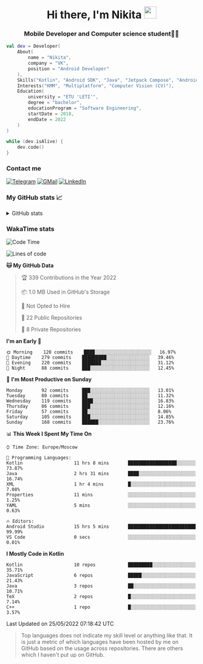 <h1 align="center">
Hi there, I'm Nikita 
<img src="https://github.com/blackcater/blackcater/raw/main/images/Hi.gif" height="32"/>
</h1>
<h3 align="center">Mobile Developer and Computer science student👨‍💻</h3>

```kotlin
val dev = Developer(
    About(
        name = "Nikita",
        company = "VK",
        position = "Android Developer"
    ),
    Skills("Kotlin", "Android SDK", "Java", "Jetpack Compose", "Android Jetpack"),
    Interests("KMM", "Multiplatform", "Computer Vision (CV)"),
    Education(
        university = "ETU 'LETI'",
        degree = "bachelor",
        educationProgram = "Software Engineering",
        startDate = 2018,
        endDate = 2022
    )
)

while (dev.isAlive) {
    dev.code()
}
```

### Contact me

[![Telegram](https://img.shields.io/badge/Telegram-white?style=for-the-badge&logo=telegram&logoColor=29e9ea)](https://t.me/po4yka)
[![GMail](https://img.shields.io/badge/Gmail-white?style=for-the-badge&logo=gmail&logoColor=d14836)](mailto:pochaev.nik@gmail.com)
[![LinkedIn](https://img.shields.io/badge/linkedin%20-white.svg?&style=for-the-badge&logo=linkedin&logoColor=%230077B5)](https://www.linkedin.com/in/nikita-pochaev-415b5a1a1)

### My GitHub stats 📈

<details>
  <summary>GitHub stats</summary>
  <p align="center">
    <img src="https://github-readme-stats.vercel.app/api?username=po4yka&show_icons=true&theme=dark" />
  </p>
</details>

### WakaTime stats

<!--START_SECTION:waka-->
![Code Time](http://img.shields.io/badge/Code%20Time-2%2C773%20hrs%2048%20mins-blue)

![Lines of code](https://img.shields.io/badge/From%20Hello%20World%20I%27ve%20Written-1%20Million%20lines%20of%20code-blue)

**🐱 My GitHub Data** 

> 🏆 339 Contributions in the Year 2022
 > 
> 📦 1.0 MB Used in GitHub's Storage 
 > 
> 🚫 Not Opted to Hire
 > 
> 📜 22 Public Repositories 
 > 
> 🔑 8 Private Repositories  
 > 
**I'm an Early 🐤** 

```text
🌞 Morning    120 commits    ████░░░░░░░░░░░░░░░░░░░░░   16.97% 
🌆 Daytime    279 commits    █████████░░░░░░░░░░░░░░░░   39.46% 
🌃 Evening    220 commits    ███████░░░░░░░░░░░░░░░░░░   31.12% 
🌙 Night      88 commits     ███░░░░░░░░░░░░░░░░░░░░░░   12.45%

```
📅 **I'm Most Productive on Sunday** 

```text
Monday       92 commits     ███░░░░░░░░░░░░░░░░░░░░░░   13.01% 
Tuesday      80 commits     ██░░░░░░░░░░░░░░░░░░░░░░░   11.32% 
Wednesday    119 commits    ████░░░░░░░░░░░░░░░░░░░░░   16.83% 
Thursday     86 commits     ███░░░░░░░░░░░░░░░░░░░░░░   12.16% 
Friday       57 commits     ██░░░░░░░░░░░░░░░░░░░░░░░   8.06% 
Saturday     105 commits    ███░░░░░░░░░░░░░░░░░░░░░░   14.85% 
Sunday       168 commits    ██████░░░░░░░░░░░░░░░░░░░   23.76%

```


📊 **This Week I Spent My Time On** 

```text
⌚︎ Time Zone: Europe/Moscow

💬 Programming Languages: 
Kotlin                   11 hrs 8 mins       ██████████████████░░░░░░░   73.87% 
Java                     2 hrs 31 mins       ████░░░░░░░░░░░░░░░░░░░░░   16.74% 
XML                      1 hr 4 mins         █░░░░░░░░░░░░░░░░░░░░░░░░   7.08% 
Properties               11 mins             ░░░░░░░░░░░░░░░░░░░░░░░░░   1.25% 
YAML                     5 mins              ░░░░░░░░░░░░░░░░░░░░░░░░░   0.63%

🔥 Editors: 
Android Studio           15 hrs 5 mins       █████████████████████████   99.99% 
VS Code                  0 secs              ░░░░░░░░░░░░░░░░░░░░░░░░░   0.01%

```

**I Mostly Code in Kotlin** 

```text
Kotlin                   10 repos            █████████░░░░░░░░░░░░░░░░   35.71% 
JavaScript               6 repos             █████░░░░░░░░░░░░░░░░░░░░   21.43% 
Java                     3 repos             ██░░░░░░░░░░░░░░░░░░░░░░░   10.71% 
TeX                      2 repos             █░░░░░░░░░░░░░░░░░░░░░░░░   7.14% 
C++                      1 repo              █░░░░░░░░░░░░░░░░░░░░░░░░   3.57%

```



 Last Updated on 25/05/2022 07:18:42 UTC
<!--END_SECTION:waka-->

> Top languages does not indicate my skill level or anything like that. It is just a metric of which languages have been hosted by me on GitHub based on the usage across repositories. There are others which I haven't put up on GitHub.
